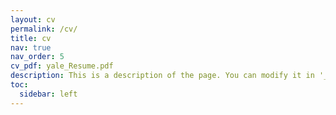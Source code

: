 ```yaml
---
layout: cv
permalink: /cv/
title: cv
nav: true
nav_order: 5
cv_pdf: yale_Resume.pdf
description: This is a description of the page. You can modify it in '_pages/cv.md'. You can also change or remove the top pdf download button.
toc:
  sidebar: left
---
```

